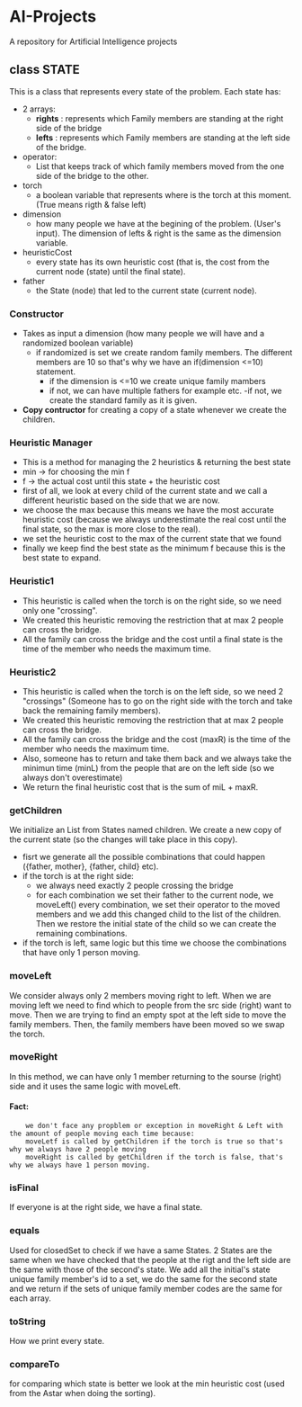 # AI-Projects
A repository for Artificial Intelligence projects
## class STATE
This is a class that represents every state of the problem.
Each state has:
- 2 arrays: 
    - <b>rights</b> : represents which Family members are standing at the right side of the bridge
    - <b>lefts</b> : represents which Family members are standing at the left side of the bridge.
- operator: 
    - List that keeps track of which family members moved from the one side of the bridge to the other.
- torch
    - a boolean variable that represents where is the torch at this moment. (True means rigth & false left)
- dimension
    - how many people we have at the begining of the problem. (User's input). The dimension of lefts & right is the same as the dimension variable.
- heuristicCost
    - every state has its own heuristic cost (that is, the cost from the current node (state) until the final state).
- father
    - the State (node) that led to the current state (current node).

### Constructor 
- Takes as input a dimension (how many people we will have and a randomized boolean variable)
    - if randomized is set we create random family members. The different members are 10 so that's why we have an if(dimension <=10) statement. 
        - if the dimension is <=10 we create unique family mambers
        - if not, we can have multiple fathers for example etc.
    -if not, we create the standard family as it is given.
- <b>Copy contructor</b> for creating a copy of a state whenever we create the children.

### Heuristic Manager
- This is a method for managing the 2 heuristics & returning the best state
- min -> for choosing the min f 
- f -> the actual cost until this state + the heuristic cost
- first of all, we look at every child of the current state and we call a different heuristic based on the side that we are now. 
- we choose the max because this means we have the most accurate heuristic cost (because we always underestimate the real cost until the final state, so the max is more close to the real).
- we set the heuristic cost to the max of the current state that we found  
- finally we keep find the best state as the minimum f because this is the best state to expand.

### Heuristic1
- This heuristic is called when the torch is on the right side, so we need only one "crossing".
- We created this heuristic removing the restriction that at max 2 people can cross the bridge.
- All the family can cross the bridge and the cost until a final state is the time of the member who needs the maximum time.

### Heuristic2
- This heuristic is called when the torch is on the left side, so we need 2 "crossings" (Someone has to go on the right side with the torch and take back the remaining family members).
- We created this heuristic removing the restriction that at max 2 people can cross the bridge.
- All the family can cross the bridge and the cost (maxR) is the time of the member who needs the maximum time.
- Also, someone has to return and take them back and we always take the minimun time (minL) from the people that are on the left side (so we always don't overestimate)
- We return the final heuristic cost that is the sum of miL + maxR.


### getChildren
We initialize an List from States named children.
We create a new copy of the current state (so the changes will take place in this copy). 
- fisrt we generate all the possible combinations that could happen ({father, mother}, {father, child} etc).   
- if the torch is at the right side:
    - we always need exactly 2 people crossing the bridge
    - for each combination we set their father to the current node, we moveLeft() every combination, we set their operator to the moved members and we add this changed child to the list of the children. Then we restore the initial state of the child so we can create the remaining combinations.
- if the torch is left, same logic but this time we choose the combinations that have only 1 person moving. 

### moveLeft
We consider always only 2 members moving right to left. 
When we are moving left we need to find which to people from the src side (right) want to move. Then we are trying to find an empty spot at the left side to move the family members.
Then, the family members have been moved so we swap the torch.
### moveRight
In this method, we can have only 1 member returning to the sourse (right) side and it uses the same logic with moveLeft.
#### Fact:
        we don't face any propblem or exception in moveRight & Left with the amount of people moving each time because:
        moveLetf is called by getChildren if the torch is true so that's why we always have 2 people moving
        moveRight is called by getChildren if the torch is false, that's why we always have 1 person moving.

### isFinal
If everyone is at the right side, we have a final state.

### equals
Used for closedSet to check if we have a same States.
2 States are the same when we have checked that the people at the rigt and the left side are the same with those of the second's state. We add all the initial's state unique family member's id to a set, we do the same for the second state and we return if the sets of unique family member codes are the same for each array.
  

### toString
How we print every state.

### compareTo
for comparing which state is better we look at the min heuristic cost (used from the Astar when doing the sorting).



